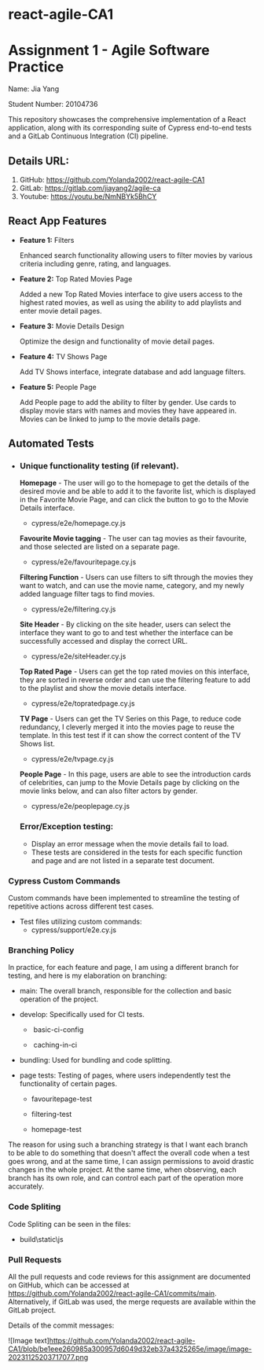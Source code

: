 # react-agile-CA1

# Assignment 1 - Agile Software Practice

Name: Jia Yang

Student Number: 20104736

This repository showcases the comprehensive implementation of a React application, along with its corresponding suite of Cypress end-to-end tests and a GitLab Continuous Integration (CI) pipeline.

## Details URL:

1. GitHub: https://github.com/Yolanda2002/react-agile-CA1
2. GitLab: https://gitlab.com/jiayang2/agile-ca
3. Youtube: https://youtu.be/NmNBYk5BhCY

## React App Features

- **Feature 1:** Filters

  Enhanced search functionality allowing users to filter movies by various criteria including genre, rating, and languages.

- **Feature 2:**  Top Rated Movies Page

  Added a new Top Rated Movies interface to give users access to the highest rated movies, as well as using the ability to add playlists and enter movie detail pages.

- **Feature 3:** Movie Details Design

  Optimize the design and functionality of movie detail pages.

- **Feature 4:** TV Shows Page

  Add TV Shows interface, integrate database and add language filters.

- **Feature 5:**  People Page

  Add People page to add the ability to filter by gender. Use cards to display movie stars with names and movies they have appeared in. Movies can be linked to jump to the movie details page.

## Automated Tests

- ### Unique functionality testing (if relevant).

  **Homepage** - The user will go to the homepage to get the details of the desired movie and be able to add it to the favorite list, which is displayed in the Favorite Movie Page, and can click the button to go to the Movie Details interface.

  - cypress/e2e/homepage.cy.js

  **Favourite Movie tagging** - The user can tag movies as their favourite, and those selected are listed on a separate page.

  - cypress/e2e/favouritepage.cy.js

  **Filtering Function** - Users can use filters to sift through the movies they want to watch, and can use the movie name, category, and my newly added language filter tags to find movies.

  - cypress/e2e/filtering.cy.js

  **Site Header** - By clicking on the site header, users can select the interface they want to go to and test whether the interface can be successfully accessed and display the correct URL.

  - cypress/e2e/siteHeader.cy.js

  **Top Rated Page** - Users can get the top rated movies on this interface, they are sorted in reverse order and can use the filtering feature to add to the playlist and show the movie details interface.

  - cypress/e2e/topratedpage.cy.js

  **TV Page** - Users can get the TV Series on this Page, to reduce code redundancy, I cleverly merged it into the movies page to reuse the template. In this test test if it can show the correct content of the TV Shows list.

  - cypress/e2e/tvpage.cy.js 

  **People Page** - In this page, users are able to see the introduction cards of celebrities, can jump to the Movie Details page by clicking on the movie links below, and can also filter actors by gender.

  - cypress/e2e/peoplepage.cy.js

  ### Error/Exception testing:

  - Display an error message when the movie details fail to load.
  - These tests are considered in the tests for each specific function and page and are not listed in a separate  test document.

### Cypress Custom Commands

Custom commands have been implemented to streamline the testing of repetitive actions across different test cases.

- Test files utilizing custom commands:
  - cypress/support/e2e.cy.js

### Branching Policy

In practice, for each feature and page, I am using a different branch for testing, and here is my elaboration on branching:

- main: The overall branch, responsible for the collection and basic operation of the project.

- develop: Specifically used for CI tests.

  - ​	basic-ci-config

  - ​	caching-in-ci

- bundling: Used for bundling and  code splitting.

- page tests: Testing of pages, where users independently test the functionality of certain pages.

  -   favouritepage-test

  -   filtering-test
  -   homepage-test

The reason for using such a branching strategy is that I want each branch to be able to do something that doesn't affect the overall code when a test goes wrong, and at the same time, I can assign permissions to avoid drastic changes in the whole project. At the same time, when observing, each branch has its own role, and can control each part of the operation more accurately.

### Code Spliting 

Code Spliting can be seen in the files:

- build\static\js

### Pull Requests

All the pull requests and code reviews for this assignment are documented on GitHub, which can be accessed at https://github.com/Yolanda2002/react-agile-CA1/commits/main. Alternatively, if GitLab was used, the merge requests are available within the GitLab project.

Details of the commit messages:

![Image text]https://github.com/Yolanda2002/react-agile-CA1/blob/be1eee260985a300957d6049d32eb37a4325265e/image/image-20231125203717077.png